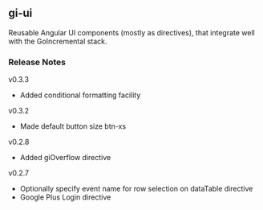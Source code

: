 gi-ui
-------------

Reusable Angular UI components (mostly as directives), that integrate well with the GoIncremental  stack.

### Release Notes
v0.3.3
- Added conditional formatting facility

v0.3.2
- Made default button size btn-xs

v0.2.8
- Added giOverflow directive

v0.2.7
- Optionally specify event name for row selection on dataTable directive
- Google Plus Login directive
